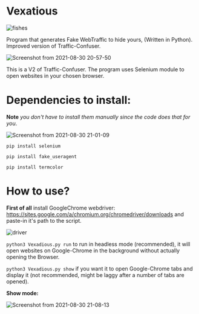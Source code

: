 # Vexatious

![fishes](https://user-images.githubusercontent.com/84932430/131382979-c86a0a35-6585-4a07-ab0e-41c9863982f4.jpg)

Program that generates Fake WebTraffic to hide yours, (Written in Python). Improved version of Traffic-Confuser. 

![Screenshot from 2021-08-30 20-57-50](https://user-images.githubusercontent.com/84932430/131383448-87603607-e526-4e93-8a63-9287de7b4ad6.png)

This is a V2 of Traffic-Confuser. The program uses Selenium module to open websites in your chosen browser. 

# Dependencies to install:

**Note** *you don't have to install them manually since the code does that for you*. 

![Screenshot from 2021-08-30 21-01-09](https://user-images.githubusercontent.com/84932430/131383816-760b1b60-19b8-43f7-a5e0-84ebbeeafad0.png)

`pip install selenium`

`pip install fake_useragent`

`pip install termcolor`

# How to use?

**First of all** install GoogleChrome webdriver: https://sites.google.com/a/chromium.org/chromedriver/downloads and paste-in it's path to the script.

![driver](https://user-images.githubusercontent.com/84932430/131385179-894426f7-8545-4d97-8290-3db2da688d63.png)

`python3 Vexadious.py run` to run in headless mode (recommended), it will open websites on Google-Chrome in the background without actually opening the Browser.

`python3 Vexadious.py show` if you want it to open Google-Chrome tabs and display it (not recommended, might be laggy after a number of tabs are opened).

**Show mode:**

![Screenshot from 2021-08-30 21-08-13](https://user-images.githubusercontent.com/84932430/131384667-db63a97c-8da8-46b0-bece-36bb5492495e.png)

